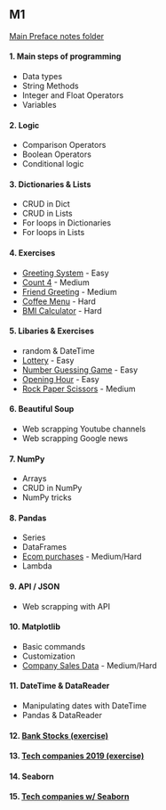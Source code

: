 ## M1

[Main Preface notes folder](https://portal.preface.ai/subjects/8/notes/4186)

#### 1. Main steps of programming
  - Data types
  - String Methods
  - Integer and Float Operators
  - Variables
  
#### 2. Logic
  - Comparison Operators
  - Boolean Operators
  - Conditional logic

#### 3. Dictionaries & Lists
  - CRUD in Dict
  - CRUD in Lists
  - For loops in Dictionaries
  - For loops in Lists
 
#### 4. Exercises
  - [Greeting System](https://portal.preface.ai/courses/38/view_teacher_notes/content/nomad-0/pr/1/by/4186) - Easy
  - [Count 4](https://portal.preface.ai/courses/38/view_teacher_notes/content/nomad-29/pr/3/by/4186) - Medium
  - [Friend Greeting](https://portal.preface.ai/courses/38/view_teacher_notes/content/nomad-29/pr/1/by/4186) - Medium
  - [Coffee Menu](https://portal.preface.ai/courses/38/view_teacher_notes/content/nomad-4/pr/7/by/4186) - Hard
  - [BMI Calculator](https://portal.preface.ai/courses/38/view_teacher_notes/content/nomad-0/pr/3/by/4186) - Hard
  
#### 5. Libaries & Exercises
  - random & DateTime
  - [Lottery](https://portal.preface.ai/courses/38/view_teacher_notes/content/nomad-0/pr/2/by/4186) - Easy
  - [Number Guessing Game](https://portal.preface.ai/courses/38/view_teacher_notes/content/nomad-0/pr/4/by/4186) - Easy
  - [Opening Hour](https://portal.preface.ai/courses/38/view_teacher_notes/content/nomad-0/pr/5/by/4186) - Easy
  - [Rock Paper Scissors](https://portal.preface.ai/courses/38/view_teacher_notes/content/nomad-29/pr/6/by/4186) - Medium

#### 6. Beautiful Soup
  - Web scrapping Youtube channels
  - Web scrapping Google news
  
#### 7. NumPy
  - Arrays
  - CRUD in NumPy
  - NumPy tricks
  
#### 8. Pandas
  - Series
  - DataFrames
  - [Ecom purchases](https://portal.preface.ai/courses/38/view_teacher_notes/content/nomad-3/pr/2/by/4186) - Medium/Hard
  - Lambda
  
#### 9. API / JSON
  - Web scrapping with API
  
#### 10. Matplotlib
  - Basic commands
  - Customization
  - [Company Sales Data](https://portal.preface.ai/courses/38/view_teacher_notes/content/nomad-7/pr/2/by/4186) - Medium/Hard

#### 11. DateTime & DataReader
  - Manipulating dates with DateTime
  - Pandas & DataReader

#### 12. [Bank Stocks (exercise)](https://portal.preface.ai/courses/38/view_teacher_notes/content/nomad-8/pr/1/by/4186)

#### 13. [Tech companies 2019 (exercise)](https://portal.preface.ai/courses/38/view_teacher_notes/content/nomad-8/pr/3/by/4186)

#### 14. Seaborn

#### 15. [Tech companies w/ Seaborn](https://portal.preface.ai/courses/38/view_teacher_notes/content/nomad-9/pr/2/by/4186)


